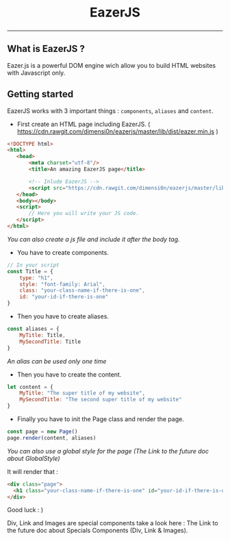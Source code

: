 <h2 style="text-align: center; font-size: 30px">EazerJS</h1><hr/>

## What is EazerJS ?

Eazer.js is a powerful DOM engine wich allow you to build HTML websites with Javascript only.

## Getting started
 
 EazerJS works with 3 important things : `components`, `aliases` and `content`.

 * First create an HTML page including EazerJS. ( https://cdn.rawgit.com/dimensi0n/eazerjs/master/lib/dist/eazer.min.js )

 ```html
 <!DOCTYPE html>
 <html>
    <head>
        <meta charset="utf-8"/>
        <title>An amazing EazerJS page</title>

        <!-- Inlude EazerJS -->
        <script src="https://cdn.rawgit.com/dimensi0n/eazerjs/master/lib/dist/eazer.min.js"></script>
    </head>
    <body></body>
    <script>
        // Here you will write your JS code.
    </script>
 </html>
  ```

  *You can also create a js file and include it after the body tag.*

  * You have to create components.

  ```javascript
  // In your script
  const Title = {
      type: "h1",
      style: "font-family: Arial",
      class: "your-class-name-if-there-is-one",
      id: "your-id-if-there-is-one"
  }
  ```

  * Then you have to create aliases.

  ```javascript
  const aliases = {
      MyTitle: Title,
      MySecondTitle: Title
  }
  ```

  *An alias can be used only one time*

  * Then you have to create the content.

  ```javascript
  let content = {
      MyTitle: "The super title of my website",
      MySecondTitle: "The second super title of my website"
  }
  ```
  * Finally you have to init the Page class and render the page.

  ```javascript
  const page = new Page()
  page.render(content, aliases)
  ```

  *You can also use a global style for the page (The Link to the future doc about GlobalStyle)*

  It will render that : 

  ```html 
  <div class="page">
    <h1 class="your-class-name-if-there-is-one" id="your-id-if-there-is-one" style="font-family: Arial"></h1>
  </div>
  ```

  Good luck : )

  Div, Link and Images are special components take a look here : The Link to the future doc about Specials Components (Div, Link & Images).